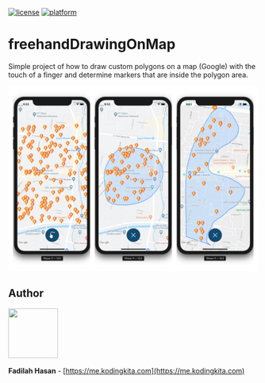 [![license](https://img.shields.io/github/license/Touchwonders/transition.svg)](https://github.com/Touchwonders/Transition/blob/master/LICENSE) [![platform](https://cocoapod-badges.herokuapp.com/p/Transition/badge.png)]()
# freehandDrawingOnMap

Simple project of how to draw custom polygons on a map (Google) with the touch of a finger and determine markers that are inside the polygon area.

![](/demo.png)

## Author
<p>
	<img src="https://avatars3.githubusercontent.com/u/15564979?s=460&v=4" width="100" height="100">
</p>

**Fadilah Hasan** - [https://me.kodingkita.com](https://me.kodingkita.com)
